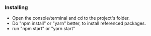 ### Installing

* Open the console/terminal and cd to the project's folder.
* Do "npm install" or "yarn" better, to install referenced packages.
* run "npm start" or "yarn start"